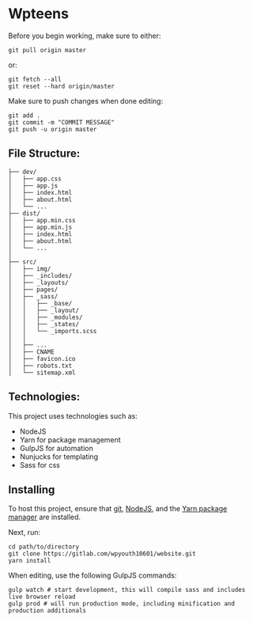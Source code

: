 # Wpteens

Before you begin working, make sure to either:
```
git pull origin master
```
or:
```
git fetch --all
git reset --hard origin/master
```

Make sure to push changes when done editing:
```
git add .
git commit -m "COMMIT MESSAGE"
git push -u origin master
```


## File Structure:
```
├── dev/
│   ├── app.css
│   ├── app.js  
│   ├── index.html
│   ├── about.html
│   └── ...
├── dist/
│   ├── app.min.css
│   ├── app.min.js  
│   ├── index.html
│   ├── about.html
│   └── ...
│
├── src/
│   ├── img/
│   ├── _includes/
│   ├── _layouts/
│   ├── pages/
│   ├── _sass/
│   │   ├── _base/
│   │   ├── _layout/
│   │   ├── _modules/  
│   │   ├── _states/   
│   │   └── _imports.scss
│   │
│   ├── ...
│   ├── CNAME
│   ├── favicon.ico
│   ├── robots.txt  
│   └── sitemap.xml
```

## Technologies:
This project uses technologies such as:
- NodeJS
- Yarn for package management
- GulpJS for automation
- Nunjucks for templating
- Sass for css

## Installing
To host this project, ensure that [git](https://git-scm.com/downloads), [NodeJS](https://nodejs.org/en/download/), and the [Yarn package manager](https://yarnpkg.com/en/docs/install) are installed.

Next, run:
```
cd path/to/directory
git clone https://gitlab.com/wpyouth10601/website.git
yarn install
```

When editing, use the following GulpJS commands:
```
gulp watch # start development, this will compile sass and includes live browser reload
gulp prod # will run production mode, including minification and production additionals
```
